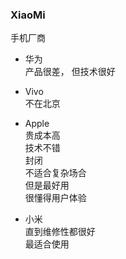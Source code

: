 ### XiaoMi
手机厂商

+ 华为   
产品很差，
但技术很好

+ Vivo  
不在北京

+ Apple  
贵成本高  
技术不错  
封闭  
不适合复杂场合  
但是最好用  
很懂得用户体验  

+ 小米  
直到维修性都很好  
最适合使用  

